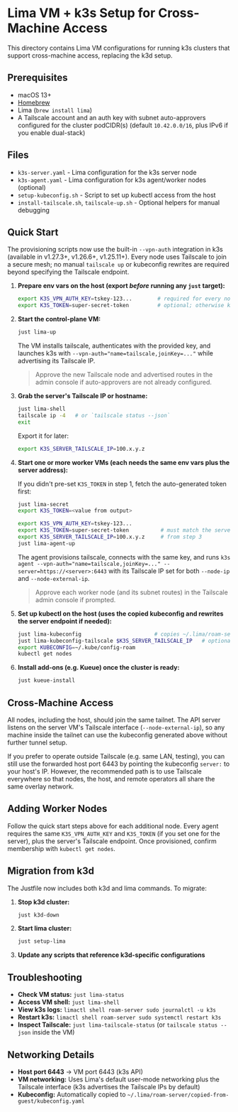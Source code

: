 # Lima VM + k3s Setup for Cross-Machine Access

This directory contains Lima VM configurations for running k3s clusters that support cross-machine access, replacing the k3d setup.

## Prerequisites

- macOS 13+
- [Homebrew](https://brew.sh)
- Lima (`brew install lima`)
- A Tailscale account and an auth key with subnet auto-approvers configured for the cluster
  podCIDR(s) (default `10.42.0.0/16`, plus IPv6 if you enable dual-stack)

## Files

- `k3s-server.yaml` - Lima configuration for the k3s server node
- `k3s-agent.yaml` - Lima configuration for k3s agent/worker nodes (optional)
- `setup-kubeconfig.sh` - Script to set up kubectl access from the host
- `install-tailscale.sh`, `tailscale-up.sh` - Optional helpers for manual debugging

## Quick Start

The provisioning scripts now use the built-in `--vpn-auth` integration in k3s (available in
v1.27.3+, v1.26.6+, v1.25.11+). Every node uses Tailscale to join a secure mesh; no manual
`tailscale up` or kubeconfig rewrites are required beyond specifying the Tailscale endpoint.

1. **Prepare env vars on the host (export _before_ running any `just` target):**

   ```bash
   export K3S_VPN_AUTH_KEY=tskey-123...        # required for every node
   export K3S_TOKEN=super-secret-token         # optional; otherwise k3s will auto-generate one
   ```

2. **Start the control-plane VM:**

   ```bash
   just lima-up
   ```

   The VM installs tailscale, authenticates with the provided key, and launches k3s with
   `--vpn-auth="name=tailscale,joinKey=..."` while advertising its Tailscale IP.

   > Approve the new Tailscale node and advertised routes in the admin console if auto-approvers
   > are not already configured.

3. **Grab the server's Tailscale IP or hostname:**

   ```bash
   just lima-shell
   tailscale ip -4   # or `tailscale status --json`
   exit
   ```

   Export it for later:

   ```bash
   export K3S_SERVER_TAILSCALE_IP=100.x.y.z
   ```

4. **Start one or more worker VMs (each needs the same env vars plus the server address):**

   If you didn't pre-set `K3S_TOKEN` in step 1, fetch the auto-generated token first:

   ```bash
   just lima-secret
   export K3S_TOKEN=<value from output>
   ```

   ```bash
   export K3S_VPN_AUTH_KEY=tskey-123...
   export K3S_TOKEN=super-secret-token          # must match the server token if you set one
   export K3S_SERVER_TAILSCALE_IP=100.x.y.z     # from step 3
   just lima-agent-up
   ```

   The agent provisions tailscale, connects with the same key, and runs
   `k3s agent --vpn-auth="name=tailscale,joinKey=..." --server=https://<server>:6443` with its
   Tailscale IP set for both `--node-ip` and `--node-external-ip`.

   > Approve each worker node (and its subnet routes) in the Tailscale admin console if prompted.

5. **Set up kubectl on the host (uses the copied kubeconfig and rewrites the server endpoint if
   needed):**

   ```bash
   just lima-kubeconfig                       # copies ~/.lima/roam-server/... into ~/.kube/config-roam
   just lima-kubeconfig-tailscale $K3S_SERVER_TAILSCALE_IP   # optional, accepts IP or hostname
   export KUBECONFIG=~/.kube/config-roam
   kubectl get nodes
   ```

6. **Install add-ons (e.g. Kueue) once the cluster is ready:**

   ```bash
   just kueue-install
   ```

## Cross-Machine Access

All nodes, including the host, should join the same tailnet. The API server listens on the
server VM's Tailscale interface (`--node-external-ip`), so any machine inside the tailnet can use
the kubeconfig generated above without further tunnel setup.

If you prefer to operate outside Tailscale (e.g. same LAN, testing), you can still use the
forwarded host port 6443 by pointing the kubeconfig `server:` to your host's IP. However, the
recommended path is to use Tailscale everywhere so that nodes, the host, and remote operators all
share the same overlay network.

## Adding Worker Nodes

Follow the quick start steps above for each additional node. Every agent requires the same
`K3S_VPN_AUTH_KEY` and `K3S_TOKEN` (if you set one for the server), plus the server's Tailscale
endpoint. Once provisioned, confirm membership with `kubectl get nodes`.

## Migration from k3d

The Justfile now includes both k3d and lima commands. To migrate:

1. **Stop k3d cluster:**
   ```bash
   just k3d-down
   ```

2. **Start lima cluster:**
   ```bash
   just setup-lima
   ```

3. **Update any scripts that reference k3d-specific configurations**

## Troubleshooting

- **Check VM status:** `just lima-status`
- **Access VM shell:** `just lima-shell`
- **View k3s logs:** `limactl shell roam-server sudo journalctl -u k3s`
- **Restart k3s:** `limactl shell roam-server sudo systemctl restart k3s`
- **Inspect Tailscale:** `just lima-tailscale-status` (or `tailscale status --json` inside the VM)

## Networking Details

- **Host port 6443** → VM port 6443 (k3s API)
- **VM networking:** Uses Lima's default user-mode networking plus the Tailscale interface (k3s
   advertises the Tailscale IPs by default)
- **Kubeconfig:** Automatically copied to `~/.lima/roam-server/copied-from-guest/kubeconfig.yaml`